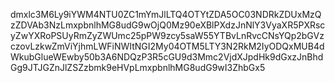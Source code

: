 dmxlc3M6Ly9iYWM4NTU0ZC1mYmJlLTQ4OTYtZDA5OC03NDRkZDUxMzQzZDVAb3NzLmxpbnlhMG8udG9wOjQ0Mz90eXBlPXdzJnNlY3VyaXR5PXRscyZwYXRoPSUyRmZyZWUmc25pPW9zcy5saW55YTBvLnRvcCNsYQp2bGVzczovLzkwZmViYjhmLWFiNWItNGI2My04OTM5LTY3N2RkM2IyODQxMUB4dWkubGlueWEwby50b3A6NDQzP3R5cGU9d3Mmc2VjdXJpdHk9dGxzJnBhdGg9JTJGZnJlZSZzbmk9eHVpLmxpbnlhMG8udG9wI3ZhbGx5
